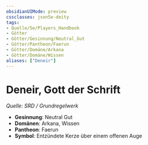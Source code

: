 ```yaml
---
obsidianUIMode: preview
cssclasses: json5e-deity
tags:
- Quelle/5e/Players_Handbook
- Götter
- Götter/Gesinnung/Neutral_Gut
- Götter/Pantheon/Faerun
- Götter/Domäne/Arkana
- Götter/Domäne/Wissen
aliases: ["Deneir"]
---
```

# Deneir, Gott der Schrift
*Quelle: SRD / Grundregelwerk* 

- **Gesinnung**: Neutral Gut
- **Domänen**: Arkana, Wissen
- **Pantheon**: Faerun
- **Symbol**: Entzündete Kerze über einem offenen Auge